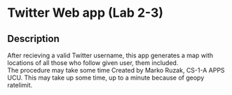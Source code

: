 # Twitter Web app (Lab 2-3)
## Description
After recieving a valid Twitter username, this app generates a map with locations of all those
who follow given user, them included.<br>
The procedure may take some time
Created by Marko Ruzak, CS-1-A APPS UCU.
This may take up some time, up to a minute because of geopy ratelimit.
